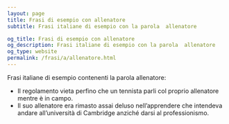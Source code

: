```yaml
---
layout: page
title: Frasi di esempio con allenatore 
subtitle: Frasi italiane di esempio con la parola  allenatore

og_title: Frasi di esempio con allenatore 
og_description: Frasi italiane di esempio con la parola  allenatore
og_type: website
permalink: /frasi/a/allenatore.html
---
```


Frasi italiane di esempio contenenti la parola allenatore:


- Il regolamento vieta perfino che un tennista parli col proprio allenatore mentre è in campo.
- Il suo allenatore era rimasto assai deluso nell’apprendere che intendeva andare all’università di Cambridge anziché darsi al professionismo.
